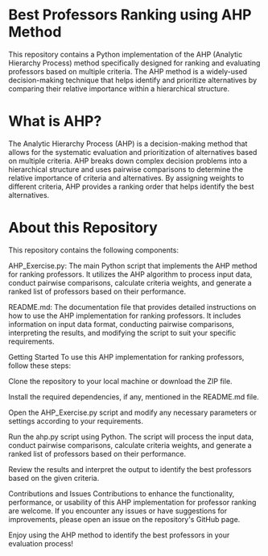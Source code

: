 # Best Professors Ranking using AHP Method
This repository contains a Python implementation of the AHP (Analytic Hierarchy Process) method specifically designed for ranking and evaluating professors based on multiple criteria. The AHP method is a widely-used decision-making technique that helps identify and prioritize alternatives by comparing their relative importance within a hierarchical structure.

# What is AHP?
The Analytic Hierarchy Process (AHP) is a decision-making method that allows for the systematic evaluation and prioritization of alternatives based on multiple criteria. AHP breaks down complex decision problems into a hierarchical structure and uses pairwise comparisons to determine the relative importance of criteria and alternatives. By assigning weights to different criteria, AHP provides a ranking order that helps identify the best alternatives.

# About this Repository
This repository contains the following components:

AHP_Exercise.py: The main Python script that implements the AHP method for ranking professors. It utilizes the AHP algorithm to process input data, conduct pairwise comparisons, calculate criteria weights, and generate a ranked list of professors based on their performance.

README.md: The documentation file that provides detailed instructions on how to use the AHP implementation for ranking professors. It includes information on input data format, conducting pairwise comparisons, interpreting the results, and modifying the script to suit your specific requirements.

Getting Started
To use this AHP implementation for ranking professors, follow these steps:

Clone the repository to your local machine or download the ZIP file.

Install the required dependencies, if any, mentioned in the README.md file.

Open the AHP_Exercise.py script and modify any necessary parameters or settings according to your requirements.

Run the ahp.py script using Python. The script will process the input data, conduct pairwise comparisons, calculate criteria weights, and generate a ranked list of professors based on their performance.

Review the results and interpret the output to identify the best professors based on the given criteria.

Contributions and Issues
Contributions to enhance the functionality, performance, or usability of this AHP implementation for professor ranking are welcome. If you encounter any issues or have suggestions for improvements, please open an issue on the repository's GitHub page.

Enjoy using the AHP method to identify the best professors in your evaluation process!
